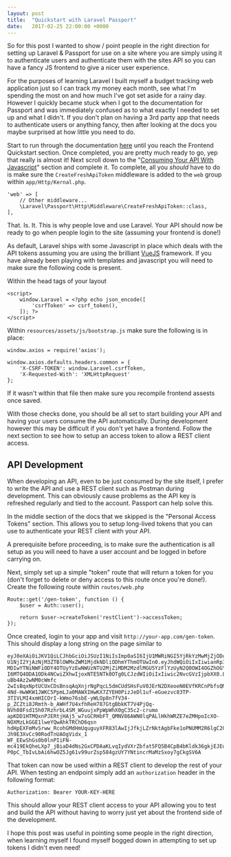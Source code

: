 ```yaml
---
layout: post
title:  "Quickstart with Laravel Passport"
date:   2017-02-25 22:00:00 +0000
---
```


So for this post I wanted to show / point people in the right direction for setting up Laravel & Passport for use on a site where you are simply using it to authenticate users and authenticate them with the sites API so you can have a fancy JS frontend to give a nicer user experience.

For the purposes of learning Laravel I built myself a budget tracking web application just so I can track my money each month, see what I'm spending the most on and how much I've got set aside for a rainy day. However I quickly became stuck when I got to the documentation for Passport and was immediately confused as to what exactly I needed to set up and what I didn't. If you don't plan on having a 3rd party app that needs to authenticate users or anything fancy, then after looking at the docs you maybe surprised at how little you need to do.

Start to run through the documentation [here](https://laravel.com/docs/5.4/passport) until you reach the Frontend Quickstart section. Once completed, you are pretty much ready to go, yep that really is almost it! Next scroll down to the "[Consuming Your API With Javascript](https://laravel.com/docs/5.4/passport#consuming-your-api-with-javascript)" section and complete it. To complete, all you _should_ have to do is make sure the `CreateFreshApiToken` middleware is added to the `web` group within `app/Http/Kernal.php`.

	'web' => [
	    // Other middleware...
	    \Laravel\Passport\Http\Middleware\CreateFreshApiToken::class,
	],


That. Is. It. This is why people love and use Laravel. Your API should now be ready to go when people login to the site (assuming your frontend is done!)

As default, Laravel ships with some Javascript in place which deals with the API tokens assuming you are using the brilliant [VueJS](http://vuejs.org) framework. If you have already been playing with templates and javascript you will need to make sure the following code is present.

Within the head tags of your layout

    <script>
        window.Laravel = <?php echo json_encode([
            'csrfToken' => csrf_token(),
        ]); ?>
    </script>
    
Within `resources/assets/js/bootstrap.js` make sure the following is in place:

	window.axios = require('axios');
	
	window.axios.defaults.headers.common = {
	    'X-CSRF-TOKEN': window.Laravel.csrfToken,
	    'X-Requested-With': 'XMLHttpRequest'
	};
	
If it wasn't within that file then make sure you recompile frontend assests once saved.

With those checks done, you should be all set to start building your API and having your users consume the API automatically. During development however this may be difficult if you don't yet have a frontend. Follow the next section to see how to setup an access token to allow a REST client access.

## API Development

When developing an API, even to be just consumed by the site itself, I prefer to write the API and use a REST client such as Postman during development. This can obviously cause problems as the API key is refreshed regularly and tied to the account. Passport can help solve this.

In the middle section of the docs that we skipped is the "Personal Access Tokens" section. This allows you to setup long-lived tokens that you can use to authenticate your REST client with your API.

A prerequisite before proceeding, is to make sure the authentication is all setup as you will need to have a user account and be logged in before carrying on.

Next, simply set up a simple "token" route that will return a token for you (don't forget to delete or deny access to this route once you're done!). Create the following route within `routes/web.php`

	Route::get('/gen-token', function () {
	    $user = Auth::user();
	
	    return $user->createToken('restClient')->accessToken;
	});
	
Once created, login to your app and visit `http://your-app.com/gen-token`. This should display a long string on the page similar to

	eyJ0eXAiOiJKV1QiLCJhbGciOiJSUzI1NiIsImp0aSI6IjU1MWRiNGI5YjRkYzMwMjZjODc2NDIyMjAyMGEzYjVhYjg2ODk1MmMxMDVlMz
	U1NjI2YjAzNjM3ZTBlOWMxZWM1MjdkNDliODhmYThmOTUwIn0.eyJhdWQiOiIxIiwianRpIjoiNTUxZGI0YjliNGRjMzAyNmM4NzY0MjIy
	MDIwYTNiNWFiODY4OTUyYzEwNWUzNTU2MjZiMDM2MzdlMGU5YzFlYzUyN2Q0OWI4OGZhOGY5NTAiLCJpYXQiOjE0ODgwNTg5ODQsIm5iZi
	I6MTQ4ODA1ODk4NCwiZXhwIjoxNTE5NTk0OTg0LCJzdWIiOiIxIiwic2NvcGVzIjpbXX0.Lyss1rMnH1cLf48S-uBb4Az2wNM0cWmfc
	2wIsBqxNptUCUxCDsBnsqAqXnjrNgPqcL5dmCUdSHsFuV0JErN2DXeoeN0EVfKRCnPbfsQMr8ECpWDJ_c3GMQjieOsZz
	4Nd-HwWKW1JWKC5PpmLJa0MAWXIHwKX7ZYEH0PizJeDl1uf-eGuezvc83TP-3TIVLMI4xmHICOrI-kWmo76sbE-yWLOp8n7fV34-
	p_ZCZti8JRmth-b_AWHf7U4xfhReH787GtgBbkKT7V4PjQq-NVh08Fsd15h07RzhrbL4SM_WGuujxPpWpWhX0gC35c2-crumo
	apKDD1HTMQxnPJERtjHAj5_w7sGCRHbFT_QMNV86AWN0lqPALlHkhWRZE7eZMHpoIcXO-NOXMzLkGGE1lweYQwAhkTRChD6qsn
	hdHpEXFmMvSrww_RcohGMdHmUquguyXFR83lAwIjJfkjLZrNktAgbFke1oPNUMM2R6lgC20iVpb-Jh9E3XvCc90RodTnUAOgVidx_1
	WF_EEwShGs0b0lnPIiFN-mc419EkQheLXp7_jBiaD4dNs2GxCPDAaKLvqIydVXrZbfat5FQ5B4CpB4bKldk36gkjEJEuO5fIG8
	P0pC_TbIvLbAi6hwOZ5Jg61v99urZsp584gzUY7YNtincrMaMzSxoy7gCkgSV6A	
	
That token can now be used within a REST client to develop the rest of your API. When testing an endpoint simply add an `authorization` header in the following format:

	Authorization: Bearer YOUR-KEY-HERE
	
This should allow your REST client access to your API allowing you to test and build the API without having to worry just yet about the frontend side of the development.

I hope this post was useful in pointing some people in the right direction, when learning myself I found myself bogged down in attempting to set up tokens I didn't even need!
